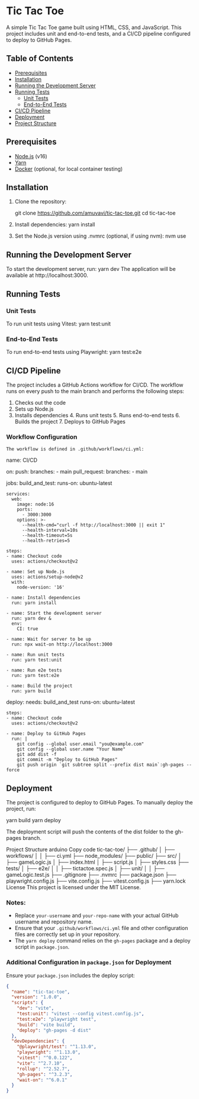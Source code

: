 # Tic Tac Toe

A simple Tic Tac Toe game built using HTML, CSS, and JavaScript. This project includes unit and end-to-end tests, and a CI/CD pipeline configured to deploy to GitHub Pages.

## Table of Contents

- [Prerequisites](#prerequisites)
- [Installation](#installation)
- [Running the Development Server](#running-the-development-server)
- [Running Tests](#running-tests)
  - [Unit Tests](#unit-tests)
  - [End-to-End Tests](#end-to-end-tests)
- [CI/CD Pipeline](#cicd-pipeline)
- [Deployment](#deployment)
- [Project Structure](#project-structure)

## Prerequisites

- [Node.js](https://nodejs.org/) (v16)
- [Yarn](https://yarnpkg.com/)
- [Docker](https://www.docker.com/products/docker-desktop) (optional, for local container testing)

## Installation

1. Clone the repository:

   git clone https://github.com/amuvavi/tic-tac-toe.git
   cd tic-tac-toe

2. Install dependencies:
   yarn install

3. Set the Node.js version using .nvmrc (optional, if using nvm):
   nvm use

## Running the Development Server
 To start the development server, run:
    yarn dev
    The application will be available at http://localhost:3000.

## Running Tests

### Unit Tests
 To run unit tests using Vitest:
 yarn test:unit

### End-to-End Tests
To run end-to-end tests using Playwright:
 yarn test:e2e

## CI/CD Pipeline
The project includes a GitHub Actions workflow for CI/CD. The workflow runs on every push to the main branch and performs the following steps:

   1. Checks out the code
   2. Sets up Node.js
   3. Installs dependencies
    4. Runs unit tests
    5. Runs end-to-end tests
    6. Builds the project
    7. Deploys to GitHub Pages

### Workflow Configuration
    The workflow is defined in .github/workflows/ci.yml:

name: CI/CD

on:
  push:
    branches:
      - main
  pull_request:
    branches:
      - main

jobs:
  build_and_test:
    runs-on: ubuntu-latest

    services:
      web:
        image: node:16
        ports:
          - 3000:3000
        options: >-
          --health-cmd="curl -f http://localhost:3000 || exit 1"
          --health-interval=10s
          --health-timeout=5s
          --health-retries=5

    steps:
    - name: Checkout code
      uses: actions/checkout@v2

    - name: Set up Node.js
      uses: actions/setup-node@v2
      with:
        node-version: '16'

    - name: Install dependencies
      run: yarn install

    - name: Start the development server
      run: yarn dev &
      env:
        CI: true

    - name: Wait for server to be up
      run: npx wait-on http://localhost:3000

    - name: Run unit tests
      run: yarn test:unit

    - name: Run e2e tests
      run: yarn test:e2e

    - name: Build the project
      run: yarn build

  deploy:
    needs: build_and_test
    runs-on: ubuntu-latest

    steps:
    - name: Checkout code
      uses: actions/checkout@v2

    - name: Deploy to GitHub Pages
      run: |
        git config --global user.email "you@example.com"
        git config --global user.name "Your Name"
        git add dist -f
        git commit -m "Deploy to GitHub Pages"
        git push origin `git subtree split --prefix dist main`:gh-pages --force
## Deployment
The project is configured to deploy to GitHub Pages. To manually deploy the project, run:

yarn build
yarn deploy

The deployment script will push the contents of the dist folder to the gh-pages branch.

Project Structure
arduino
Copy code
tic-tac-toe/
├── .github/
│   ├── workflows/
│   │   ├── ci.yml
├── node_modules/
├── public/
├── src/
│   ├── gameLogic.js
│   ├── index.html
│   ├── script.js
│   ├── styles.css
├── tests/
│   ├── e2e/
│   │   ├── tictactoe.spec.js
│   ├── unit/
│   │   ├── gameLogic.test.js
├── .gitignore
├── .nvmrc
├── package.json
├── playwright.config.js
├── vite.config.js
├── vitest.config.js
├── yarn.lock
License
This project is licensed under the MIT License.


### Notes:
- Replace `your-username` and `your-repo-name` with your actual GitHub username and repository name.
- Ensure that your `.github/workflows/ci.yml` file and other configuration files are correctly set up in your repository.
- The `yarn deploy` command relies on the `gh-pages` package and a deploy script in `package.json`.

### Additional Configuration in `package.json` for Deployment

Ensure your `package.json` includes the deploy script:

```json
{
  "name": "tic-tac-toe",
  "version": "1.0.0",
  "scripts": {
    "dev": "vite",
    "test:unit": "vitest --config vitest.config.js",
    "test:e2e": "playwright test",
    "build": "vite build",
    "deploy": "gh-pages -d dist"
  },
  "devDependencies": {
    "@playwright/test": "^1.13.0",
    "playwright": "^1.13.0",
    "vitest": "^0.0.122",
    "vite": "^2.7.10",
    "rollup": "^2.52.7",
    "gh-pages": "^3.2.3",
    "wait-on": "^6.0.1"
  }
}

